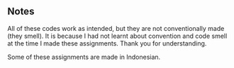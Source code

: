Notes
-----
All of these codes work as intended, but they are not conventionally made (they smell). It is because I had not learnt about convention and code smell at the time I made these assignments. Thank you for understanding.

Some of these assignments are made in Indonesian.
